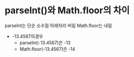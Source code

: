 # parseInt()와 Math.floor의 차이

parseInt는 단순 소수점 아래자리 버림
Math.floor는 내림

- -13.4567의경우
  - parseInt(-13.4567)은 -13
  - Math.floor(-13.4567)은 -14

